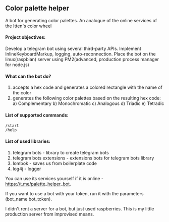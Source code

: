 ## Сolor palette helper 

A bot for generating color palettes. An analogue of the online services of the Itten's color wheel

#### Project objectives:
Develop a telegram bot using several third-party APIs.
Implement InlineKeyboardMarkup, logging, auto-reconnection.
Place the bot on the linux(raspbian) server using PM2(advanced, production process manager for node.js)

#### What can the bot do?
1. accepts a hex code and generates a colored rectangle with the name of the color
2. generates the following color palettes based on the resulting hex code:
  a) Complementary
  b) Monochromatic
  c) Analogous
  d) Triadic
  e) Tetradic

#### List of supported commands:
    /start
    /help

#### List of used libraries:
1. telegram bots - library to create telegram bots
2. telegram bots extensions - extensions bots for telegram bots library
3. lombok - saves us from boilerplate code
4. log4j - logger

You can use its services yourself if it is online - https://t.me/palette_helper_bot.

If you want to use a bot with your token, run it with the parameters (bot_name bot_token).

I didn't rent a server for a bot, but just used raspberries. This is my little production server from improvised means.

